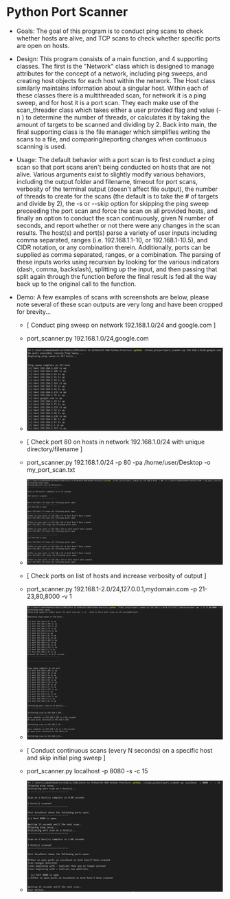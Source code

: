 # Python Port Scanner

- Goals: The goal of this program is to conduct ping scans to check whether hosts are alive, and TCP scans to check whether specific ports are open on hosts. 

- Design: This program consists of a main function, and 4 supporting classes. The first is the "Network" class which is designed to manage attributes for the concept of a network, including ping sweeps, and creating host objects for each host within the network. The Host class similarly maintains information about a singular host. Within each of these classes there is a multithreaded scan, for network it is a ping sweep, and for host it is a port scan. They each make use of the scan_threader class which takes either a user provided flag and value (-n <int>) to determine the number of threads, or calculates it by taking the amount of targets to be scanned and dividing by 2. Back into main, the final supporting class is the file manager which simplifies writing the scans to a file, and comparing/reporting changes when continuous scanning is used.

- Usage: The default behavior with a port scan is to first conduct a ping scan so that port scans aren't being conducted on hosts that are not alive. Various arguments exist to slightly modify various behaviors, including the output folder and filename, timeout for port scans, verbosity of the terminal output (doesn't affect file output), the number of threads to create for the scans (the default is to take the # of targets and divide by 2), the -s or --skip option for skipping the ping sweep preceeding the port scan and force the scan on all provided hosts, and finally an option to conduct the scan continuously, given N number of seconds, and report whether or not there were any changes in the scan results. The host(s) and port(s) parse a variety of user inputs including comma separated, ranges (i.e. 192.168.1.1-10, or 192.168.1-10.5), and CIDR notation, or any combination therein. Additionally, ports can be supplied as comma separated, ranges, or a combination. The parsing of these inputs works using recursion by looking for the various indicators (dash, comma, backslash), splitting up the input, and then passing that split again through the function before the final result is fed all the way back up to the original call to the function.

- Demo: A few examples of scans with screenshots are below, please note several of these scan outputs are very long and have been cropped for brevity...

    - [ Conduct ping sweep on network 192.168.1.0/24 and google.com ]
    - port_scanner.py 192.168.1.0/24,google.com
    - ![Example_1](Example_1.png)

    - [ Check port 80 on hosts in network 192.168.1.0/24 with unique directory/filename ]
    - port_scanner.py 192.168.1.0/24 -p 80 -pa /home/user/Desktop -o my_port_scan.txt
    - ![Example_2](Example_2.png)

    - [ Check ports on list of hosts and increase verbosity of output ]
    - port_scanner.py 192.168.1-2.0/24,127.0.0.1,mydomain.com -p 21-23,80,8000 -v 1
    - ![Example_3](Example_3.png)

    - [ Conduct continuous scans (every N seconds) on a specific host and skip initial ping sweep ]
    - port_scanner.py localhost -p 8080 -s -c 15
    - ![Example_4](Example_4.png)